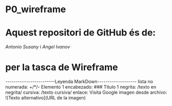 # P0_wireframe

# Aquest repositori de GitHub és de:
_Antonio Susany_
i
_Angel Ivanov_

# per la tasca de Wireframe






------------------------Leyenda MarkDown------------------- lista no numerada: +/*/- Elemento 1 encabezado: ### Titulo 1 negrita: /texto en negrita/ cursiva: /texto cursiva/ enlace: Visita Google imagen desde archivo: ![Texto alternativo](URL de la imagen)